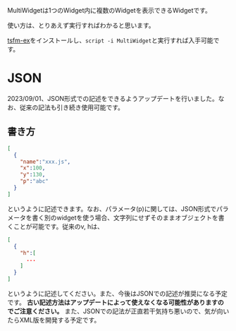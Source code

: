 MultiWidgetは1つのWidget内に複数のWidgetを表示できるWidgetです。

使い方は、とりあえず実行すればわかると思います。

[tsfm-ex](https://github.com/cy-1818/Scriptable_Scripts/tree/main/tsfm-ex)をインストールし、`script -i MultiWidget`と実行すれば入手可能です。

# JSON
2023/09/01、JSON形式での記述をできるようアップデートを行いました。なお、従来の記法も引き続き使用可能です。

## 書き方
```json
[
  {
    "name":"xxx.js",
    "x":100,
    "y":130,
    "p":"abc"
  }
]
```
というように記述できます。なお、パラメータ(p)に関しては、JSON形式でパラメータを書く別のwidgetを使う場合、文字列にせずそのままオブジェクトを書くことが可能です。従来のv, hは、
```json
[
  {
    "h":[
      ...
    ]
  }
]
```
というように記述してください。また、今後はJSONでの記述が推奨になる予定です。 **古い記述方法はアップデートによって使えなくなる可能性がありますのでご注意ください。** また、JSONでの記法が正直若干気持ち悪いので、気が向いたらXML版を開発する予定です。
